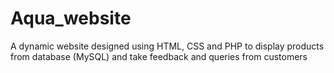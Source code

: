 # Aqua_website
A dynamic website designed using HTML, CSS and PHP to display products from database (MySQL) and take feedback and queries from customers
